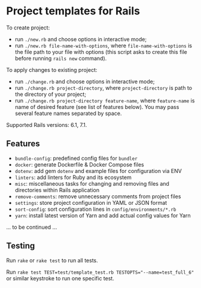 # Project templates for Rails

To create project:

- run `./new.rb` and choose options in interactive mode;
- run `./new.rb file-name-with-options`, where `file-name-with-options` is the file path to your
  file with options (this script asks to create this file before running `rails new` command).

To apply changes to existing project:

- run `./change.rb` and choose options in interactive mode;
- run `./change.rb project-directory`, where `project-directory` is path to the directory of your
  project;
- run `./change.rb project-directory feature-name`, where `feature-name` is name of desired feature
  (see list of features below). You may pass several feature names separated by space.

Supported Rails versions: 6.1, 7.1.

## Features

* `bundle-config`: predefined config files for `bundler`
* `docker`: generate Dockerfile & Docker Compose files
* `dotenv`: add gem `dotenv` and example files for configuration via ENV
* `linters`: add linters for Ruby and its ecosystem
* `misc`: miscellaneous tasks for changing and removing files and directories within
  Rails application
* `remove-comments`: remove unnecessary comments from project files
* `settings`: store project configuration in YAML or JSON format
* `sort-config`: sort configuration lines in `config/environments/*.rb`
* `yarn`: install latest version of Yarn and add actual config values for Yarn

... to be continued ...

## Testing

Run `rake` or `rake test` to run all tests.

Run `rake test TEST=test/template_test.rb TESTOPTS="--name=test_full_6"` or similar keystroke to run
one specific test.
